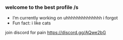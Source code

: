 ### welcome to the best profile /s

-  I’m currently working on uhhhhhhhhhhhhhh i forgot
-  Fun fact: i like cats

join discord for pain 
https://discord.gg/AQwe2bG
